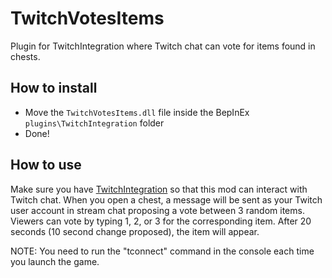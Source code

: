 # TwitchVotesItems

Plugin for TwitchIntegration where Twitch chat can vote for items found in chests.

## How to install

- Move the `TwitchVotesItems.dll` file inside the BepInEx `plugins\TwitchIntegration` folder
- Done!

## How to use

Make sure you have [TwitchIntegration](https://thunderstore.io/package/OrangeNote/TwitchIntegration/) so that this mod can interact with Twitch chat.  When you open a chest, a message will be sent as your Twitch user account in stream chat proposing a vote between 3 random items.  Viewers can vote by typing 1, 2, or 3 for the corresponding item.  After 20 seconds (10 second change proposed), the item will appear.

NOTE: You need to run the "tconnect" command in the console each time you launch the game. 
